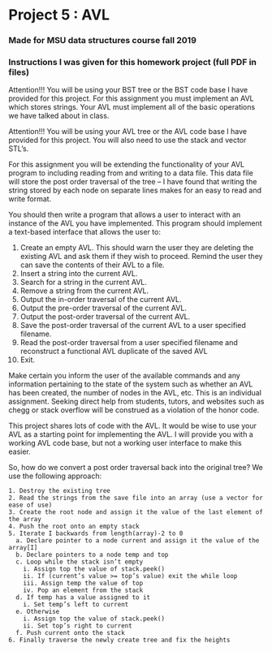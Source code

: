 # Project 5 : AVL
### Made for MSU data structures course fall 2019

### Instructions I was given for this homework project (full PDF in files)
Attention!!! You will be using your BST tree or the BST code base I have provided for this project.
For this assignment you must implement an AVL which stores strings. Your AVL must implement all of
the basic operations we have talked about in class.

Attention!!! You will be using your AVL tree or the AVL code base I have provided for this project. You
will also need to use the stack and vector STL’s.

For this assignment you will be extending the functionality of your AVL program to including reading
from and writing to a data file. This data file will store the post order traversal of the tree – I have found
that writing the string stored by each node on separate lines makes for an easy to read and write
format.

You should then write a program that allows a user to interact with an instance of the AVL you have
implemented. This program should implement a text-based interface that allows the user to:

1. Create an empty AVL. This should warn the user they are deleting the existing AVL and ask them
if they wish to proceed. Remind the user they can save the contents of their AVL to a file.
2. Insert a string into the current AVL.
3. Search for a string in the current AVL.
4. Remove a string from the current AVL.
5. Output the in-order traversal of the current AVL.
6. Output the pre-order traversal of the current AVL.
7. Output the post-order traversal of the current AVL.
8. Save the post-order traversal of the current AVL to a user specified filename.
9. Read the post-order traversal from a user specified filename and reconstruct a functional AVL
duplicate of the saved AVL
10. Exit.

Make certain you inform the user of the available commands and any information pertaining to the
state of the system such as whether an AVL has been created, the number of nodes in the AVL, etc. 
This is an individual assignment. Seeking direct help from students, tutors, and websites
such as chegg or stack overflow will be construed as a violation of the honor code.

This project shares lots of code with the AVL. It would be wise to use your AVL as a starting point for
implementing the AVL. I will provide you with a working AVL code base, but not a working user interface
to make this easier.

So, how do we convert a post order traversal back into the original tree? We use the following
approach:

    1. Destroy the existing tree
    2. Read the strings from the save file into an array (use a vector for ease of use)
    3. Create the root node and assign it the value of the last element of the array
    4. Push the root onto an empty stack
    5. Iterate I backwards from length(array)-2 to 0
      a. Declare pointer to a node current and assign it the value of the array[I]
      b. Declare pointers to a node temp and top
      c. Loop while the stack isn’t empty
        i. Assign top the value of stack.peek()
        ii. If (current’s value >= top’s value) exit the while loop
        iii. Assign temp the value of top
        iv. Pop an element from the stack
      d. If temp has a value assigned to it
        i. Set temp’s left to current
      e. Otherwise
        i. Assign top the value of stack.peek()
        ii. Set top’s right to current
      f. Push current onto the stack
    6. Finally traverse the newly create tree and fix the heights
